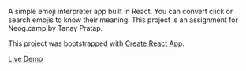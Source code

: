 A simple emoji interpreter app built in React. You can convert click or search emojis to know their meaning.
This project is an assignment for Neog.camp by Tanay Pratap.

This project was bootstrapped with [Create React App](https://github.com/facebook/create-react-app).


[Live Demo](https://emojii-dictionary.netlify.app/)
